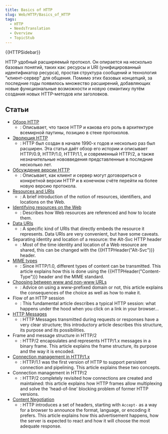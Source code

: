 ```yaml
---
title: Basics of HTTP
slug: Web/HTTP/Basics_of_HTTP
tags:
  - HTTP
  - NeedsTranslation
  - Overview
  - TopicStub
---
```


{{HTTPSidebar}}

HTTP удобный расширяемый протокол. Он опирается на несколько базовых понятий, таких как: ресурсы и URI (унифицированный идентификатор ресурса), простая структура сообщений и технология "клиент-сервер" для общения. Помимо этих базовых концепций, за последние годы появилось множество расширений, добавляющих новые функциональные возможности и новую семантику путём создания новых HTTP-методов или заголовков.

## Статьи

- [Обзор HTTP](/ru/docs/Web/HTTP/Overview)
  - : Описывает, что такое HTTP и какова его роль в архитектуре всемирной паутины, позицию в стеке протоколов.
- [Эволюция HTTP](/ru/docs/Web/HTTP/Basics_of_HTTP/Evolution_of_HTTP)
  - : HTTP был создан в начале 1990-х годов и несколько раз был расширен. Эта статья даёт обзор его истории и описывает HTTP/0.9, HTTP/1.0, HTTP/1.1, и современный HTTP/2, а также незначительные нововведения представленные в последние несколько лет.
- [Обсуждение версии HTTP](/ru/docs/Web/HTTP/Basics_of_HTTP/Negotiating_an_HTTP_version)
  - : Описывает, как клиент и сервер могут договориться о конкретной версии HTTP и в конечном счёте перейти на более новую версию протокола.
- [Resources and URIs](/ru/docs/Web/HTTP/Resources_and_URIs)
  - : A brief introduction of the notion of resources, identifiers, and locations on the Web.
- [Identifying resources on the Web](/ru/docs/Web/HTTP/Basics_of_HTTP/Identifying_resources_on_the_Web)
  - : Describes how Web resources are referenced and how to locate them.
- [Data URIs](/ru/docs/Web/HTTP/Basics_of_HTTP/Data_URIs)
  - : A specific kind of URIs that directly embeds the resource it represents. Data URIs are very convenient, but have some caveats.
- Separating identity and location of a resource: the Alt-Svc HTTP header
  - : Most of the time identity and location of a Web resource are shared, this can be changed with the {{HTTPHeader("Alt-Svc")}} header.
- [MIME types](/ru/docs/Web/HTTP/Basics_of_HTTP/MIME_types)
  - : Since HTTP/1.0, different types of content can be transmitted. This article explains how this is done using the {{HTTPHeader("Content-Type")}} header and the MIME standard.
- [Choosing between www and non-www URLs](/ru/docs/Web/HTTP/Basics_of_HTTP/Choosing_between_www_and_non-www_URLs)
  - : Advice on using a www-prefixed domain or not, this article explains the consequences of the choice as well as how to make it.
- Flow of an HTTP session
  - : This fundamental article describes a typical HTTP session: what happens under the hood when you click on a link in your browser…
- [HTTP Messages](/ru/docs/Web/HTTP/Messages)
  - : HTTP Messages transmitted during requests or responses have a very clear structure; this introductory article describes this structure, its purpose and its possibilities.
- Frame and message structure in HTTP/2
  - : HTTP/2 encapsulates and represents HTTP/1.x messages in a binary frame. This article explains the frame structure, its purpose and the way it is encoded.
- [Connection management in HTTP/1.x](/ru/docs/Web/HTTP/Connection_management_in_HTTP_1.x)
  - : HTTP/1.1 was the first version of HTTP to support persistent connection and pipelining. This article explains these two concepts.
- Connection management in HTTP/2
  - : HTTP/2 completely revisited how connections are created and maintained: this article explains how HTTP frames allow multiplexing and solve the 'head-of-line' blocking problem of former HTTP versions.
- [Content Negotiation](/ru/docs/Web/HTTP/Content_negotiation)
  - : HTTP introduces a set of headers, starting with `Accept-` as a way for a browser to announce the format, language, or encoding it prefers. This article explains how this advertisement happens, how the server is expected to react and how it will choose the most adequate response.
